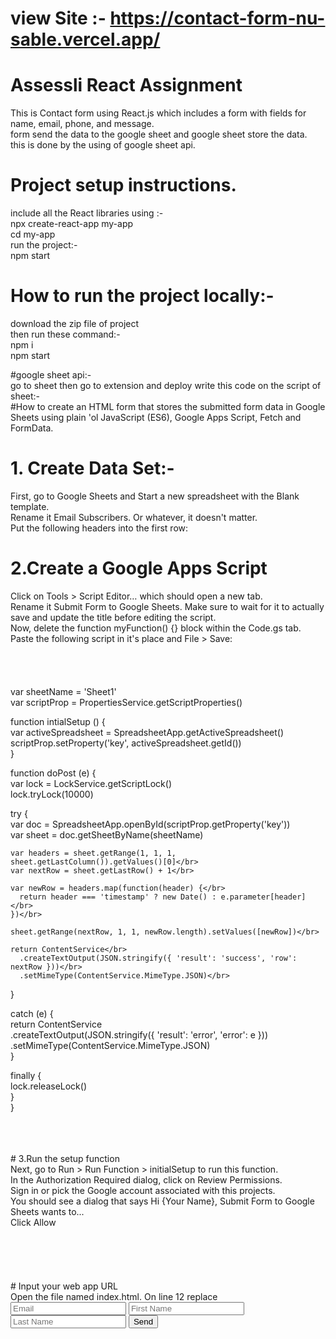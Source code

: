 # view Site :- https://contact-form-nu-sable.vercel.app/ </br>


# Assessli React Assignment
This is Contact form using React.js which includes a form with fields for name, email, phone, and message.</br>
form send the data to the google sheet and google sheet store the data.</br>
this is done by the using of google sheet api.</br>

# Project setup instructions.</br>
  include all the React libraries using :-</br>
    npx create-react-app my-app</br>
    cd my-app</br>
  run the project:-</br>
    npm start</br>


# How to run the project locally:-</br>
  download the zip file of project</br>
    then run these command:-</br>
    npm i</br>
    npm start</br>

#google sheet api:-</br>
go to sheet  then go to extension and deploy write this code on the script of sheet:-</br>
#How to create an HTML form that stores the submitted form data in Google Sheets using plain 'ol JavaScript (ES6), Google Apps Script, Fetch and FormData.</br>
# 1. Create Data Set:-</br>
First, go to Google Sheets and Start a new spreadsheet with the Blank template.</br>
Rename it Email Subscribers. Or whatever, it doesn't matter.</br>
Put the following headers into the first row:</br>


# 2.Create a Google Apps Script</br>
Click on Tools > Script Editor… which should open a new tab.</br>
Rename it Submit Form to Google Sheets. Make sure to wait for it to actually save and update the title before editing the script.</br>
Now, delete the function myFunction() {} block within the Code.gs tab.</br>
Paste the following script in it's place and File > Save:</br>
</br>
</br>
</br>
</br>
var sheetName = 'Sheet1'</br>
var scriptProp = PropertiesService.getScriptProperties()</br>

function intialSetup () {</br>
  var activeSpreadsheet = SpreadsheetApp.getActiveSpreadsheet()</br>
  scriptProp.setProperty('key', activeSpreadsheet.getId())</br>
}</br>

function doPost (e) {</br>
  var lock = LockService.getScriptLock()</br>
  lock.tryLock(10000)</br>

  try {</br>
    var doc = SpreadsheetApp.openById(scriptProp.getProperty('key'))</br>
    var sheet = doc.getSheetByName(sheetName)</br>

    var headers = sheet.getRange(1, 1, 1, sheet.getLastColumn()).getValues()[0]</br>
    var nextRow = sheet.getLastRow() + 1</br>

    var newRow = headers.map(function(header) {</br>
      return header === 'timestamp' ? new Date() : e.parameter[header]</br>
    })</br>

    sheet.getRange(nextRow, 1, 1, newRow.length).setValues([newRow])</br>

    return ContentService</br>
      .createTextOutput(JSON.stringify({ 'result': 'success', 'row': nextRow }))</br>
      .setMimeType(ContentService.MimeType.JSON)</br>
  }</br>

  catch (e) {</br>
    return ContentService</br>
      .createTextOutput(JSON.stringify({ 'result': 'error', 'error': e }))</br>
      .setMimeType(ContentService.MimeType.JSON)</br>
  }</br>

  finally {</br>
    lock.releaseLock()</br>
  }</br>
}</br>

</br>
</br>
</br>
# 3.Run the setup function</br>
Next, go to Run > Run Function > initialSetup to run this function.</br>
In the Authorization Required dialog, click on Review Permissions.</br>
Sign in or pick the Google account associated with this projects.</br>
You should see a dialog that says Hi {Your Name}, Submit Form to Google Sheets wants to...</br>
Click Allow</br>
</br>
</br>
</br>
</br>
</br>
# Input your web app URL</br>
Open the file named index.html. On line 12 replace <SCRIPT URL> with your script url: </br>
<form name="submit-to-google-sheet">
  <input name="email" type="email" placeholder="Email" required>
  <button type="submit">Send</button>
</form>

<script>
  const scriptURL = '<SCRIPT URL>'
  const form = document.forms['submit-to-google-sheet']

  form.addEventListener('submit', e => {
    e.preventDefault()
    fetch(scriptURL, { method: 'POST', body: new FormData(form)})
      .then(response => console.log('Success!', response))
      .catch(error => console.error('Error!', error.message))
  })
</script>

<form name="submit-to-google-sheet">
  <input name="email" type="email" placeholder="Email" required>
  <input name="firstName" type="text" placeholder="First Name">
  <input name="lastName" type="text" placeholder="Last Name">
  <button type="submit">Send</button>
</form>


